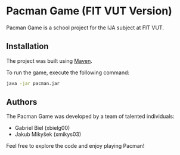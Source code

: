# Pacman Game (FIT VUT Version)

Pacman Game is a school project for the IJA subject at FIT VUT.

## Installation

The project was built using [Maven](https://maven.apache.org/).

To run the game, execute the following command:

```bash
java -jar pacman.jar
```

## Authors

The Pacman Game was developed by a team of talented individuals:

- Gabriel Biel (xbielg00)
- Jakub Mikyšek (xmikys03)

Feel free to explore the code and enjoy playing Pacman!
